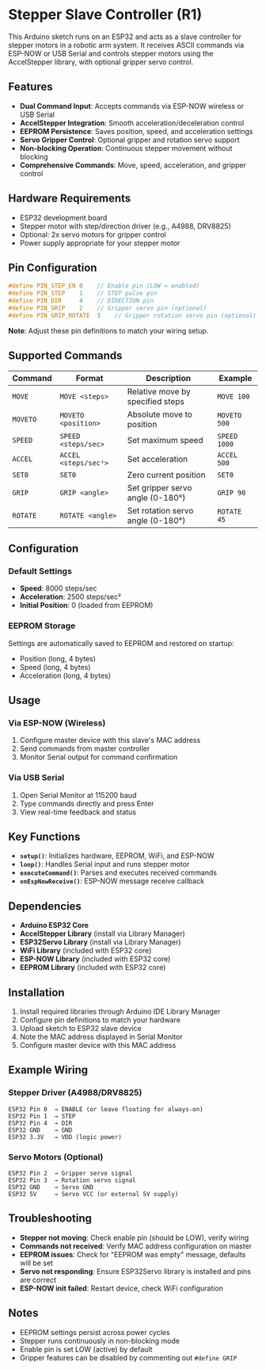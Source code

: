 # Stepper Slave Controller (R1)

This Arduino sketch runs on an ESP32 and acts as a slave controller for stepper motors in a robotic arm system. It receives ASCII commands via ESP-NOW or USB Serial and controls stepper motors using the AccelStepper library, with optional gripper servo control.

## Features

- **Dual Command Input**: Accepts commands via ESP-NOW wireless or USB Serial
- **AccelStepper Integration**: Smooth acceleration/deceleration control
- **EEPROM Persistence**: Saves position, speed, and acceleration settings
- **Servo Gripper Control**: Optional gripper and rotation servo support
- **Non-blocking Operation**: Continuous stepper movement without blocking
- **Comprehensive Commands**: Move, speed, acceleration, and gripper control

## Hardware Requirements

- ESP32 development board
- Stepper motor with step/direction driver (e.g., A4988, DRV8825)
- Optional: 2x servo motors for gripper control
- Power supply appropriate for your stepper motor

## Pin Configuration

```cpp
#define PIN_STEP_EN 0    // Enable pin (LOW = enabled)
#define PIN_STEP    1    // STEP pulse pin
#define PIN_DIR     4    // DIRECTION pin
#define PIN_GRIP    2    // Gripper servo pin (optional)
#define PIN_GRIP_ROTATE  3    // Gripper rotation servo pin (optional)
```

**Note**: Adjust these pin definitions to match your wiring setup.

## Supported Commands

| Command | Format | Description | Example |
|---------|--------|-------------|---------|
| `MOVE` | `MOVE <steps>` | Relative move by specified steps | `MOVE 100` |
| `MOVETO` | `MOVETO <position>` | Absolute move to position | `MOVETO 500` |
| `SPEED` | `SPEED <steps/sec>` | Set maximum speed | `SPEED 1000` |
| `ACCEL` | `ACCEL <steps/sec²>` | Set acceleration | `ACCEL 500` |
| `SET0` | `SET0` | Zero current position | `SET0` |
| `GRIP` | `GRIP <angle>` | Set gripper servo angle (0-180°) | `GRIP 90` |
| `ROTATE` | `ROTATE <angle>` | Set rotation servo angle (0-180°) | `ROTATE 45` |

## Configuration

### Default Settings
- **Speed**: 8000 steps/sec
- **Acceleration**: 2500 steps/sec²
- **Initial Position**: 0 (loaded from EEPROM)

### EEPROM Storage
Settings are automatically saved to EEPROM and restored on startup:
- Position (long, 4 bytes)
- Speed (long, 4 bytes) 
- Acceleration (long, 4 bytes)

## Usage

### Via ESP-NOW (Wireless)
1. Configure master device with this slave's MAC address
2. Send commands from master controller
3. Monitor Serial output for command confirmation

### Via USB Serial
1. Open Serial Monitor at 115200 baud
2. Type commands directly and press Enter
3. View real-time feedback and status

## Key Functions

- **`setup()`**: Initializes hardware, EEPROM, WiFi, and ESP-NOW
- **`loop()`**: Handles Serial input and runs stepper motor
- **`executeCommand()`**: Parses and executes received commands
- **`onEspNowReceive()`**: ESP-NOW message receive callback

## Dependencies

- **Arduino ESP32 Core**
- **AccelStepper Library** (install via Library Manager)
- **ESP32Servo Library** (install via Library Manager)
- **WiFi Library** (included with ESP32 core)
- **ESP-NOW Library** (included with ESP32 core)
- **EEPROM Library** (included with ESP32 core)

## Installation

1. Install required libraries through Arduino IDE Library Manager
2. Configure pin definitions to match your hardware
3. Upload sketch to ESP32 slave device
4. Note the MAC address displayed in Serial Monitor
5. Configure master device with this MAC address

## Example Wiring

### Stepper Driver (A4988/DRV8825)
```
ESP32 Pin 0  → ENABLE (or leave floating for always-on)
ESP32 Pin 1  → STEP
ESP32 Pin 4  → DIR
ESP32 GND    → GND
ESP32 3.3V   → VDD (logic power)
```

### Servo Motors (Optional)
```
ESP32 Pin 2  → Gripper servo signal
ESP32 Pin 3  → Rotation servo signal
ESP32 GND    → Servo GND
ESP32 5V     → Servo VCC (or external 5V supply)
```

## Troubleshooting

- **Stepper not moving**: Check enable pin (should be LOW), verify wiring
- **Commands not received**: Verify MAC address configuration on master
- **EEPROM issues**: Check for "EEPROM was empty" message, defaults will be set
- **Servo not responding**: Ensure ESP32Servo library is installed and pins are correct
- **ESP-NOW init failed**: Restart device, check WiFi configuration

## Notes

- EEPROM settings persist across power cycles
- Stepper runs continuously in non-blocking mode
- Enable pin is set LOW (active) by default
- Gripper features can be disabled by commenting out `#define GRIP`

